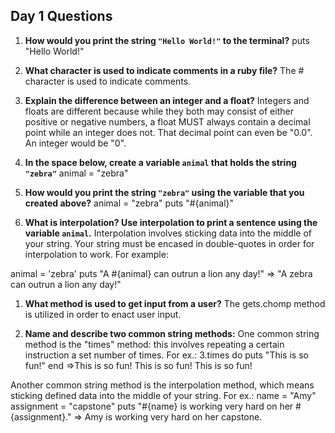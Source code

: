 ## Day 1 Questions

1. **How would you print the string `"Hello World!"` to the terminal?**
puts "Hello World!"

1. **What character is used to indicate comments in a ruby file?**
The # character is used to indicate comments.

1. **Explain the difference between an integer and a float?**
Integers and floats are different because while they both may consist of either positive or negative numbers, a float MUST always contain a decimal point while an integer does not.  That decimal point can even be "0.0".  An integer would be "0".

1. **In the space below, create a variable `animal` that holds the string `"zebra"`**
animal = "zebra"

1. **How would you print the string `"zebra"` using the variable that you created above?**
animal = "zebra"
puts "#{animal}"

1. **What is interpolation? Use interpolation to print a sentence using the variable `animal`.**
Interpolation involves sticking data into the middle of your string.  Your string must be encased in double-quotes in order for interpolation to work.  For example:

animal = 'zebra'
puts "A #{animal} can outrun a lion any day!"
=> "A zebra can outrun a lion any day!"

1. **What method is used to get input from a user?**
The gets.chomp method is utilized in order to enact user input.

1. **Name and describe two common string methods:**
One common string method is the "times" method: this involves repeating a certain instruction a set number of times.  For ex.:
    3.times do
      puts "This is so fun!"
    end
=>This is so fun!
  This is so fun!
  This is so fun!

Another common string method is the interpolation method, which means sticking defined data into the middle of your string.  For ex.:
name = "Amy"
assignment = "capstone"
puts "#{name} is working very hard on her #{assignment}."
=> Amy is working very hard on her capstone.  
